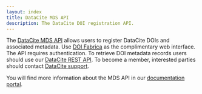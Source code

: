 ```yaml
---
layout: index
title: DataCite MDS API
description: The DataCite DOI registration API.
---
```


The [DataCite MDS API](https://support.datacite.org/docs/mds-api-guide) allows users to register DataCite DOIs and associated metadata. Use [DOI Fabrica](https://support.datacite.org/docs/about-fabrica) as the complimentary web interface. The API requires authentication. To retrieve DOI metadata records users should use our [DataCite REST API](https://api.datacite.org). To become a member, interested parties should contact [DataCite support](mailto:support@datacite.org).  

You will find more information about the MDS API in our [documentation portal](https://support.datacite.org/docs/mds-api-guide).
